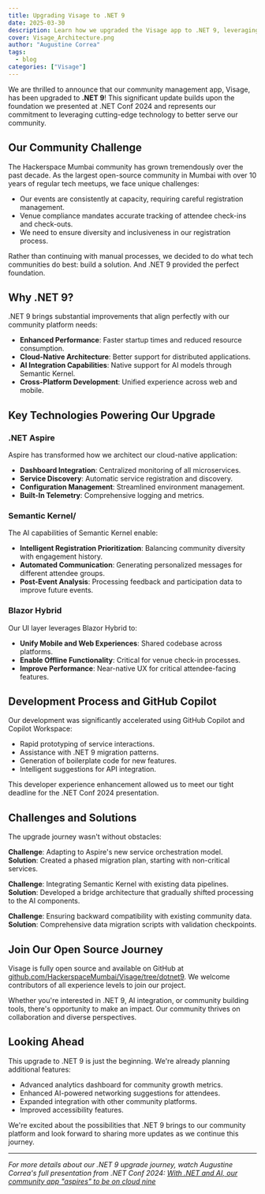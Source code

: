 ```yaml
---
title: Upgrading Visage to .NET 9
date: 2025-03-30
description: Learn how we upgraded the Visage app to .NET 9, leveraging cutting-edge features to enhance our community platform.
cover: Visage_Architecture.png
author: "Augustine Correa"
tags:
  - blog
categories: ["Visage"]
---
```



We are thrilled to announce that our community management app, Visage, has been upgraded to **.NET 9**! This significant update builds upon the foundation we presented at .NET Conf 2024 and represents our commitment to leveraging cutting-edge technology to better serve our community.

## Our Community Challenge

The Hackerspace Mumbai community has grown tremendously over the past decade. As the largest open-source community in Mumbai with over 10 years of regular tech meetups, we face unique challenges:

- Our events are consistently at capacity, requiring careful registration management.
- Venue compliance mandates accurate tracking of attendee check-ins and check-outs.
- We need to ensure diversity and inclusiveness in our registration process.

Rather than continuing with manual processes, we decided to do what tech communities do best: build a solution. And .NET 9 provided the perfect foundation.

## Why .NET 9?

.NET 9 brings substantial improvements that align perfectly with our community platform needs:

- **Enhanced Performance**: Faster startup times and reduced resource consumption.
- **Cloud-Native Architecture**: Better support for distributed applications.
- **AI Integration Capabilities**: Native support for AI models through Semantic Kernel.
- **Cross-Platform Development**: Unified experience across web and mobile.

## Key Technologies Powering Our Upgrade

### .NET Aspire

Aspire has transformed how we architect our cloud-native application:

- **Dashboard Integration**: Centralized monitoring of all microservices.
- **Service Discovery**: Automatic service registration and discovery.
- **Configuration Management**: Streamlined environment management.
- **Built-In Telemetry**: Comprehensive logging and metrics.

### Semantic Kernel/

The AI capabilities of Semantic Kernel enable:

- **Intelligent Registration Prioritization**: Balancing community diversity with engagement history.
- **Automated Communication**: Generating personalized messages for different attendee groups.
- **Post-Event Analysis**: Processing feedback and participation data to improve future events.

### Blazor Hybrid

Our UI layer leverages Blazor Hybrid to:

- **Unify Mobile and Web Experiences**: Shared codebase across platforms.
- **Enable Offline Functionality**: Critical for venue check-in processes.
- **Improve Performance**: Near-native UX for critical attendee-facing features.

## Development Process and GitHub Copilot

Our development was significantly accelerated using GitHub Copilot and Copilot Workspace:

- Rapid prototyping of service interactions.
- Assistance with .NET 9 migration patterns.
- Generation of boilerplate code for new features.
- Intelligent suggestions for API integration.

This developer experience enhancement allowed us to meet our tight deadline for the .NET Conf 2024 presentation.

## Challenges and Solutions

The upgrade journey wasn't without obstacles:

**Challenge**: Adapting to Aspire's new service orchestration model.  
**Solution**: Created a phased migration plan, starting with non-critical services.

**Challenge**: Integrating Semantic Kernel with existing data pipelines.  
**Solution**: Developed a bridge architecture that gradually shifted processing to the AI components.

**Challenge**: Ensuring backward compatibility with existing community data.  
**Solution**: Comprehensive data migration scripts with validation checkpoints.

## Join Our Open Source Journey

Visage is fully open source and available on GitHub at [github.com/HackerspaceMumbai/Visage/tree/dotnet9](https://github.com/HackerspaceMumbai/Visage/tree/dotnet9). We welcome contributors of all experience levels to join our project.

Whether you're interested in .NET 9, AI integration, or community building tools, there's opportunity to make an impact. Our community thrives on collaboration and diverse perspectives.

## Looking Ahead

This upgrade to .NET 9 is just the beginning. We're already planning additional features:

- Advanced analytics dashboard for community growth metrics.
- Enhanced AI-powered networking suggestions for attendees.
- Expanded integration with other community platforms.
- Improved accessibility features.

We're excited about the possibilities that .NET 9 brings to our community platform and look forward to sharing more updates as we continue this journey.

---

*For more details about our .NET 9 upgrade journey, watch Augustine Correa's full presentation from .NET Conf 2024: [With .NET and AI, our community app "aspires" to be on cloud nine](https://www.youtube.com/watch?v=LO4EfQT94BY)*